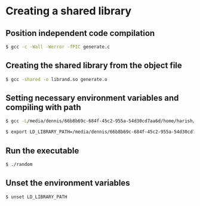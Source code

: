 Creating a shared library
=========================

## Position independent code compilation
``` bash
$ gcc -c -Wall -Werror -fPIC generate.c
```
## Creating the shared library from the object file
``` bash
$ gcc -shared -o librand.so generate.o
```

## Setting necessary environment variables and compiling with path
``` bash
$ gcc -L/media/dennis/66b8b69c-684f-45c2-955a-54d30cd7aa6d/home/harish/Documents/Codes/Miscellaneous-Code/RandomGenerator_using_SharedLibrary -Wall -o random main.c -lrand

$ export LD_LIBRARY_PATH=/media/dennis/66b8b69c-684f-45c2-955a-54d30cd7aa6d/home/harish/Documents/Codes/Miscellaneous-Code/RandomGenerator_using_SharedLibrary:$LD_LIBRARY_PATH
```

## Run the executable
``` bash
$ ./random
```

## Unset the environment variables
``` bash
$ unset LD_LIBRARY_PATH
```
